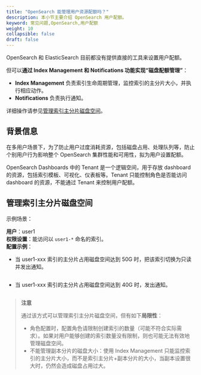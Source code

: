 ```yaml
---
title: "OpenSearch 能管理用户资源配额吗？"
description: 本小节主要介绍 OpenSearch 用户配额。 
keyword: 常见问题,OpenSearch,用户配额
weight: 10
collapsible: false
draft: false
---
```


OpenSearch 和 ElasticSearch 目前都没有提供直接的工具来设置用户配额。

但可以**通过 Index Management 和 Notifications 功能实现“磁盘配额管理”**：

* **Index Management** 负责索引生命周期管理，监控索引的主分片大小，并执行相应动作。
* **Notifications** 负责执行通知。

详细操作请参见[管理索引主分片磁盘空间](#管理索引主分片磁盘空间)。

## 背景信息

在多用户场景下，为了防止用户过度消耗资源，包括磁盘占用、处理队列等，防止个别用户行为影响整个 OpenSearch 集群性能和可用性，拟为用户设置配额。

OpenSearch Dashboards 中的 Tenant 是一个逻辑空间，用于存放 dashboard 的资源，包括索引模板、可视化、仪表板等。Tenant 只能控制角色是否能访问 dashboard 的资源，不能通过 Tenant 来控制用户配额。

## 管理索引主分片磁盘空间

示例场景：

**用户**：user1   
**权限设置**：能访问以 `user1-*` 命名的索引。   
**配置示例**：
* 当 user1-xxx 索引的主分片占用磁盘空间达到 50G 时，把该索引切换为只读并发出通知。

   <img src="/bigdata/opensearch/_images/faq_quota.png" alt="" style="zoom:60%;" />

* 当 user1-xxx 索引的主分片占用磁盘空间达到 40G 时，发出通知。

   <img src="/bigdata/opensearch/_images/faq_quota01.png" alt="" style="zoom:60%;" />

> **注意**
> 
> 通过该方式可以管理索引主分片磁盘空间，但有如下**局限性**：
> * 角色配置时，配置角色请限制创建索引的数量（可能不符合实际需求）。如果对用户能够创建的索引数量没有限制，则也可能无法有效地管理磁盘空间。
> * 不能管理副本分片的磁盘大小：使用 Index Management 只能监控索引的主分片大小，而不是索引主分片+副本分片的大小，当副本设置很大时，仍然会造成磁盘占用过大。
